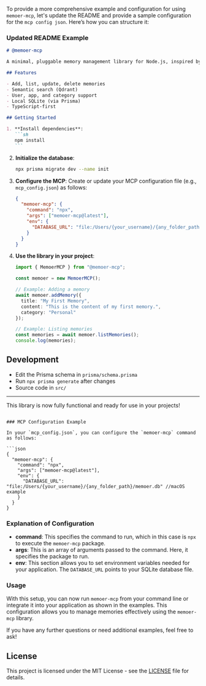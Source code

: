 To provide a more comprehensive example and configuration for using `memoer-mcp`, let's update the README and provide a sample configuration for the `mcp config json`. Here’s how you can structure it:

### Updated README Example

````markdown
# @memoer-mcp

A minimal, pluggable memory management library for Node.js, inspired by OpenMemory. Supports local SQLite storage, semantic search (Qdrant), and OpenAI embeddings. No web server, no frontend—just a programmatic API.

## Features

- Add, list, update, delete memories
- Semantic search (Qdrant)
- User, app, and category support
- Local SQLite (via Prisma)
- TypeScript-first

## Getting Started

1. **Install dependencies**:
   ```sh
   npm install
   ```
````

2. **Initialize the database**:

   ```sh
   npx prisma migrate dev --name init
   ```

3. **Configure the MCP**: Create or update your MCP configuration file (e.g., `mcp_config.json`) as follows:

   ```json
   {
     "memoer-mcp": {
       "command": "npx",
       "args": ["memoer-mcp@latest"],
       "env": {
         "DATABASE_URL": "file:/Users/{your_username}/{any_folder_path}/memoer.db" //macOS example
       }
     }
   }
   ```

4. **Use the library in your project**:

   ```typescript
   import { MemoerMCP } from "@memoer-mcp";

   const memoer = new MemoerMCP();

   // Example: Adding a memory
   await memoer.addMemory({
     title: "My First Memory",
     content: "This is the content of my first memory.",
     category: "Personal"
   });

   // Example: Listing memories
   const memories = await memoer.listMemories();
   console.log(memories);
   ```

## Development

- Edit the Prisma schema in `prisma/schema.prisma`
- Run `npx prisma generate` after changes
- Source code in `src/`

---

This library is now fully functional and ready for use in your projects!

````

### MCP Configuration Example

In your `mcp_config.json`, you can configure the `memoer-mcp` command as follows:

```json
{
  "memoer-mcp": {
    "command": "npx",
    "args": ["memoer-mcp@latest"],
    "env": {
      "DATABASE_URL": "file:/Users/{your_username}/{any_folder_path}/memoer.db" //macOS example
    }
  }
}
````

### Explanation of Configuration

- **command**: This specifies the command to run, which in this case is `npx` to execute the `memoer-mcp` package.
- **args**: This is an array of arguments passed to the command. Here, it specifies the package to run.
- **env**: This section allows you to set environment variables needed for your application. The `DATABASE_URL` points to your SQLite database file.

### Usage

With this setup, you can now run `memoer-mcp` from your command line or integrate it into your application as shown in the examples. This configuration allows you to manage memories effectively using the `memoer-mcp` library.

If you have any further questions or need additional examples, feel free to ask!

## License

This project is licensed under the MIT License - see the [LICENSE](LICENSE) file for details.
